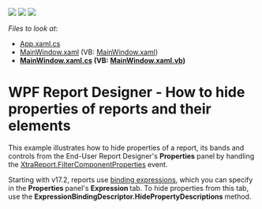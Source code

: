 <!-- default badges list -->
![](https://img.shields.io/endpoint?url=https://codecentral.devexpress.com/api/v1/VersionRange/128605270/22.2.2%2B)
[![](https://img.shields.io/badge/Open_in_DevExpress_Support_Center-FF7200?style=flat-square&logo=DevExpress&logoColor=white)](https://supportcenter.devexpress.com/ticket/details/T568088)
[![](https://img.shields.io/badge/📖_How_to_use_DevExpress_Examples-e9f6fc?style=flat-square)](https://docs.devexpress.com/GeneralInformation/403183)
<!-- default badges end -->
<!-- default file list -->
*Files to look at*:

* [App.xaml.cs](./CS/HidePropertiesExample/App.xaml.cs)
* [MainWindow.xaml](./CS/HidePropertiesExample/MainWindow.xaml) (VB: [MainWindow.xaml](./VB/HidePropertiesExample/MainWindow.xaml))
* **[MainWindow.xaml.cs](./CS/HidePropertiesExample/MainWindow.xaml.cs) (VB: [MainWindow.xaml.vb](./VB/HidePropertiesExample/MainWindow.xaml.vb))**
<!-- default file list end -->
# WPF Report Designer - How to hide properties of reports and their elements


<p>This example illustrates how to hide properties of a report, its bands and controls from the End-User Report Designer's <strong>Properties</strong> panel<strong> </strong>by handling the <a href="https://documentation.devexpress.com/XtraReports/DevExpress.XtraReports.UI.XtraReport.FilterComponentProperties.event">XtraReport.FilterComponentProperties</a> event.</p>
<p>Starting with v17.2, reports use <a href="https://documentation.devexpress.com/XtraReports/119236/Creating-Reports-in-Visual-Studio/Detailed-Guide-to-DevExpress-Reporting/Providing-Data-to-Reports/Data-Binding-Overview/Data-Binding-Modes">binding expressions</a>, which you can specify in the <strong>Properties </strong>panel's <strong>Expression </strong>tab. To hide properties from this tab, use the <strong>ExpressionBindingDescriptor.HidePropertyDescriptions </strong>method.</p>

<br/>


